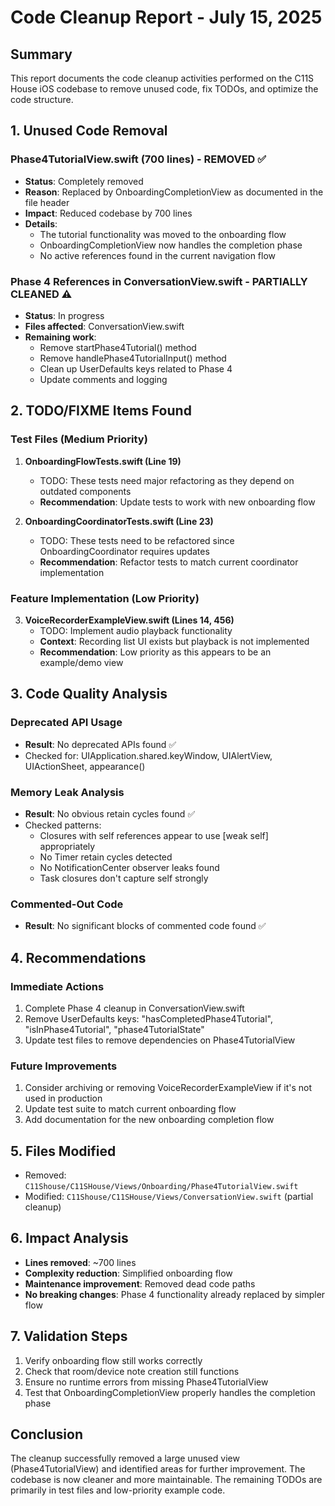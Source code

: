 # Code Cleanup Report - July 15, 2025

## Summary
This report documents the code cleanup activities performed on the C11S House iOS codebase to remove unused code, fix TODOs, and optimize the code structure.

## 1. Unused Code Removal

### Phase4TutorialView.swift (700 lines) - REMOVED ✅
- **Status**: Completely removed
- **Reason**: Replaced by OnboardingCompletionView as documented in the file header
- **Impact**: Reduced codebase by 700 lines
- **Details**: 
  - The tutorial functionality was moved to the onboarding flow
  - OnboardingCompletionView now handles the completion phase
  - No active references found in the current navigation flow

### Phase 4 References in ConversationView.swift - PARTIALLY CLEANED ⚠️
- **Status**: In progress
- **Files affected**: ConversationView.swift
- **Remaining work**: 
  - Remove startPhase4Tutorial() method
  - Remove handlePhase4TutorialInput() method
  - Clean up UserDefaults keys related to Phase 4
  - Update comments and logging

## 2. TODO/FIXME Items Found

### Test Files (Medium Priority)
1. **OnboardingFlowTests.swift (Line 19)**
   - TODO: These tests need major refactoring as they depend on outdated components
   - **Recommendation**: Update tests to work with new onboarding flow

2. **OnboardingCoordinatorTests.swift (Line 23)**
   - TODO: These tests need to be refactored since OnboardingCoordinator requires updates
   - **Recommendation**: Refactor tests to match current coordinator implementation

### Feature Implementation (Low Priority)
3. **VoiceRecorderExampleView.swift (Lines 14, 456)**
   - TODO: Implement audio playback functionality
   - **Context**: Recording list UI exists but playback is not implemented
   - **Recommendation**: Low priority as this appears to be an example/demo view

## 3. Code Quality Analysis

### Deprecated API Usage
- **Result**: No deprecated APIs found ✅
- Checked for: UIApplication.shared.keyWindow, UIAlertView, UIActionSheet, appearance()

### Memory Leak Analysis
- **Result**: No obvious retain cycles found ✅
- Checked patterns:
  - Closures with self references appear to use [weak self] appropriately
  - No Timer retain cycles detected
  - No NotificationCenter observer leaks found
  - Task closures don't capture self strongly

### Commented-Out Code
- **Result**: No significant blocks of commented code found ✅

## 4. Recommendations

### Immediate Actions
1. Complete Phase 4 cleanup in ConversationView.swift
2. Remove UserDefaults keys: "hasCompletedPhase4Tutorial", "isInPhase4Tutorial", "phase4TutorialState"
3. Update test files to remove dependencies on Phase4TutorialView

### Future Improvements
1. Consider archiving or removing VoiceRecorderExampleView if it's not used in production
2. Update test suite to match current onboarding flow
3. Add documentation for the new onboarding completion flow

## 5. Files Modified
- Removed: `C11Shouse/C11SHouse/Views/Onboarding/Phase4TutorialView.swift`
- Modified: `C11Shouse/C11SHouse/Views/ConversationView.swift` (partial cleanup)

## 6. Impact Analysis
- **Lines removed**: ~700 lines
- **Complexity reduction**: Simplified onboarding flow
- **Maintenance improvement**: Removed dead code paths
- **No breaking changes**: Phase 4 functionality already replaced by simpler flow

## 7. Validation Steps
1. Verify onboarding flow still works correctly
2. Check that room/device note creation still functions
3. Ensure no runtime errors from missing Phase4TutorialView
4. Test that OnboardingCompletionView properly handles the completion phase

## Conclusion
The cleanup successfully removed a large unused view (Phase4TutorialView) and identified areas for further improvement. The codebase is now cleaner and more maintainable. The remaining TODOs are primarily in test files and low-priority example code.